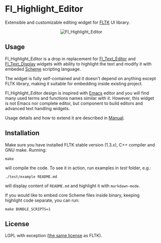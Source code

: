 # Fl_Highlight_Editor

Extensible and customizable editing widget for
[FLTK](http://www.fltk.org) UI library.

<p align="center">
<img src="https://raw.github.com/sanel/Fl_Highlight_Editor/master/images/shot.png"
     alt="Fl_Highlight_Editor" title="Fl_Highlight_Editor screenshot">
</p>

## Usage

Fl_Highlight_Editor is a drop in replacement for
[Fl_Text_Editor](http://www.fltk.org/doc-1.3/classFl__Text__Editor.html) and
[Fl_Text_Display](http://www.fltk.org/doc-1.3/classFl__Text__Display.html)
widgets with ability to highlight the text and modify it with embeded
[Scheme](http://en.wikipedia.org/wiki/Scheme_%20programming_language%20) scripting language.

The widget is fully self-contained and it doesn't depend on anything
except FLTK library, making it suitable for embedding inside existing
project.

Fl_Highlight_Editor design is inspired with
[Emacs](http://www.gnu.org/software/emacs) editor and you will find
many used terms and functions names similar with it. However, this
widget is not Emacs nor complete editor, but component to build
editors and advanced text handling widgets.

Usage details and how to extend it are described in [Manual](MANUAL.md).

## Installation

Make sure you have installed FLTK stable version (1.3.x), C++ compiler
and GNU make. Running:

```
make
```

will compile the code. To see it in action, run examples in *test*
folder, e.g.:

```
./test/example README.md
```

will display content of `README.md` and highlight it with
`markdown-mode`.

If you would like to embed core Scheme files inside binary, keeping
highlight code separate, you can run:

```
make BUNDLE_SCRIPTS=1
```

## License

LGPL with exception ([the same license](http://www.fltk.org/COPYING.php) as FLTK).
